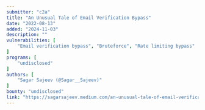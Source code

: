 ```yaml
---
submitter: "c2a"
title: "An Unusual Tale of Email Verification Bypass"
date: "2022-08-13"
added: "2024-11-03"
description: ""
vulnerabilities: [
    "Email verification bypass", "Bruteforce", "Rate limiting bypass"
]
programs: [
    "undisclosed"
]
authors: [
    "Sagar Sajeev (@Sagar__Sajeev)"
]
bounty: "undisclosed"
link: "https://sagarsajeev.medium.com/an-unusual-tale-of-email-verification-bypass-dcf884d544eb"
---
```




